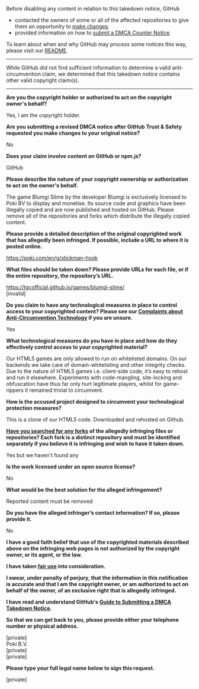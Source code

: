 Before disabling any content in relation to this takedown notice, GitHub
- contacted the owners of some or all of the affected repositories to give them an opportunity to [make changes](https://docs.github.com/en/github/site-policy/dmca-takedown-policy#a-how-does-this-actually-work).
- provided information on how to [submit a DMCA Counter Notice](https://docs.github.com/en/articles/guide-to-submitting-a-dmca-counter-notice).

To learn about when and why GitHub may process some notices this way, please visit our [README](https://github.com/github/dmca/blob/master/README.md#anatomy-of-a-takedown-notice).

---

While GitHub did not find sufficient information to determine a valid anti-circumvention claim, we determined that this takedown notice contains other valid copyright claim(s).

---

**Are you the copyright holder or authorized to act on the copyright owner's behalf?**

Yes, I am the copyright holder.

**Are you submitting a revised DMCA notice after GitHub Trust & Safety requested you make changes to your original notice?**

No

**Does your claim involve content on GitHub or npm.js?**

GitHub

**Please describe the nature of your copyright ownership or authorization to act on the owner's behalf.**

The game Blumgi Slime by the developer Blumgi is exclusively licensed to Poki BV to display and monetise. Its source code and graphics have been illegally copied and are now published and hosted on GitHub. Please remove all of the repositories and forks which distribute the illegally copied content.

**Please provide a detailed description of the original copyrighted work that has allegedly been infringed. If possible, include a URL to where it is posted online.**

https://poki.com/en/g/stickman-hook

**What files should be taken down? Please provide URLs for each file, or if the entire repository, the repository’s URL.**

https://tgcofficial.github.io/games/blumgi-slime/  
[invalid]

**Do you claim to have any technological measures in place to control access to your copyrighted content? Please see our <a href="https://docs.github.com/articles/guide-to-submitting-a-dmca-takedown-notice#complaints-about-anti-circumvention-technology">Complaints about Anti-Circumvention Technology</a> if you are unsure.**

Yes

**What technological measures do you have in place and how do they effectively control access to your copyrighted material?**

Our HTML5 games are only allowed to run on whitelisted domains. On our backends we take care of domain-whitelisting and other integrity checks. Due to the nature of HTML5 games i.e. client-side code, it’s easy to rehost and run it elsewhere. Experiments with code-mangling, site-locking and obfuscation have thus far only hurt legitimate players, whilst for game-rippers it remained trivial to circumvent.

**How is the accused project designed to circumvent your technological protection measures?**

This is a clone of our HTML5 code. Downloaded and rehosted on Github.

**<a href="https://docs.github.com/articles/dmca-takedown-policy#b-what-about-forks-or-whats-a-fork">Have you searched for any forks</a> of the allegedly infringing files or repositories? Each fork is a distinct repository and must be identified separately if you believe it is infringing and wish to have it taken down.**

Yes but we haven't found any

**Is the work licensed under an open source license?**

No

**What would be the best solution for the alleged infringement?**

Reported content must be removed

**Do you have the alleged infringer’s contact information? If so, please provide it.**

No

**I have a good faith belief that use of the copyrighted materials described above on the infringing web pages is not authorized by the copyright owner, or its agent, or the law.**

**I have taken <a href="https://www.lumendatabase.org/topics/22">fair use</a> into consideration.**

**I swear, under penalty of perjury, that the information in this notification is accurate and that I am the copyright owner, or am authorized to act on behalf of the owner, of an exclusive right that is allegedly infringed.**

**I have read and understand GitHub's <a href="https://docs.github.com/articles/guide-to-submitting-a-dmca-takedown-notice/">Guide to Submitting a DMCA Takedown Notice</a>.**

**So that we can get back to you, please provide either your telephone number or physical address.**

[private]  
Poki B.V.  
[private]  
[private]  

**Please type your full legal name below to sign this request.**

[private]  
